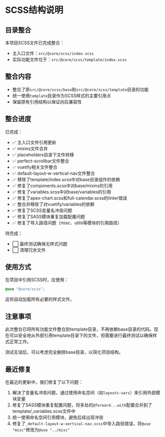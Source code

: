 # SCSS结构说明

## 目录整合

本项目SCSS文件已完成整合：
- 主入口文件：`src/@core/scss/index.scss`
- 实际功能文件位于：`src/@core/scss/template/index.scss`

## 整合内容

- 整合了原`src/@core/scss/base`和`src/@core/scss/template`目录的功能
- 统一使用`template`目录作为SCSS样式的主要引用点
- 保留原有引用结构以保证向后兼容性

## 整合进度

已完成：
- ✅ 主入口文件引用更新
- ✅ mixins文件合并
- ✅ placeholders目录下文件转移
- ✅ perfect-scrollbar文件整合
- ✅ vuetify相关文件整合
- ✅ default-layout-w-vertical-nav文件整合
- ✅ 移除了template/index.scss中对base目录组件的依赖
- ✅ 修复了components.scss中对base/mixins的引用
- ✅ 修复了variables.scss中对base/variables的引用
- ✅ 修复了apex-chart.scss和full-calendar.scss的linter错误
- ✅ 整合并移除了对vuetify/variables的依赖
- ✅ 修复了SCSS变量名冲突问题
- ✅ 修复了SASS模块重复加载配置问题
- ✅ 修复了导入路径问题（misc、utils等模块的引用路径）

待完成：
- ⬜ 最终测试确保无样式问题
- ⬜ 清理冗余文件

## 使用方式

在项目中引用SCSS时，应使用：
```scss
@use "@core/scss";
```

这将自动加载所有必要的样式文件。

## 注意事项

此次整合已将所有功能文件整合到template目录，不再依赖base目录的代码。现在可以安全地从外部引用template目录下的文件，但需要进行最终测试以确保样式正常工作。

测试无误后，可以考虑完全删除base目录，以简化项目结构。

## 最近修复

在最近的更新中，我们修复了以下问题：
1. 解决了变量名冲突问题，通过使用命名空间（如`layouts-vars`）来引用外部模块变量
2. 修复了SASS模块重复配置问题，将多处的`@forward...with`配置合并到了template/_variables.scss文件中
3. 统一使用命名空间引用模块，避免后续出现冲突
4. 修复了`_default-layout-w-vertical-nav.scss`中导入路径错误，将`@use "misc"`修改为`@use "../misc"`
